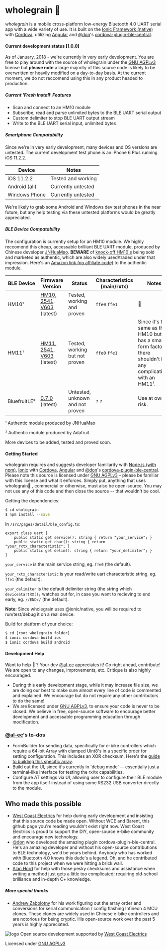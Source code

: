 # wholegrain 🌾

*wholegrain* is a mobile cross-platform low-energy Bluetooth 4.0 UART serial app with a wide variety of use. It is built on the [Ionic Framework (native)](https://ionicframework.com/docs/) with [Cordova](https://cordova.apache.org/), utilizing [Angular](https://angular.io/) and [@don](https://github.com/don)'s [cordova-plugin-ble-central](https://github.com/don/cordova-plugin-ble-central).

#### Current development status [1.0.0]
As of January, 2018 - we're currently in very early development. You are free to play around with the source of wholegrain under the [GNU AGPLv3](https://www.gnu.org/licenses/agpl-3.0.en.html) license but **please note** a large majority of this source code is likely to be overwritten or heavily modified on a day-to-day basis. At the current moment, we do not reccomend using this in any product headed to production.

##### Current 'Fresh Install' Features

  - Scan and connect to an HM10 module
  - Subscribe, read and parse unlimited bytes to the BLE UART serial output
  - Custom delimiter to stop BLE UART output stream
  - Write to the BLE UART serial input, unlimited bytes


##### Smartphone Compatability

Since we're in very early development, many devices and OS versions are untested. The current development test phone is an iPhone 6 Plus running iOS 11.2.2.

| Device | Notes |
| ------ | ------ |
| iOS 11.2.2 | Tested and working |
| Android (all) | Currently untested |
| Windows Phone | Currently untested |

We're likely to grab some Android and Windows dev test phones in the near future, but any help testing via these untested platforms would be greatly appreciated.

##### BLE Device Compatability

The configuration is currently setup for an HM10 module. We highly reccomend this cheap, accessable brilliant BLE UART module, produced by Chinese developer  [JNHuaMao](http://www.jnhuamao.cn/bluetooth.asp). **BEWARE** of [knock-off HM10's](http://fab.cba.mit.edu/classes/863.15/doc/tutorials/programming/bluetooth/bluetooth40_en.pdf) being sold and marketed as authentic, which are also widely used/traded under that impression. Here's an [Amazon link (no affiliate code)](https://www.amazon.com/DSD-TECH-Bluetooth-iBeacon-Arduino/dp/B06WGZB2N4/ref=sr_1_1?s=electronics&ie=UTF8&qid=1516232542&sr=1-1&keywords=hm10) to the authentic module.

| BLE Device | Firmware Version | Status | Characteristics (main/rxtx) | Notes |
| ------ | ------ | ------ | ------ | ------ |
| HM10¹ | [HM10, 2541, V603](http://www.jnhuamao.cn/rom/HMSoft-10-2541-V603.zip) (latest) | Tested, working and proven | `ffe0` `ffe1` | 🌾
| HM11¹ | [HM11, 2541, V603](http://www.jnhuamao.cn/rom/HMSoft-11-2541-V603.zip) (latest) | Tested, working but not proven | `ffe0` `ffe1` | Since it's the same as the HM10 but has a smaller form factor, there shouldn't be any complications with an HM11¹.
| BluefruitLE² | [0.7.0](https://github.com/adafruit/Adafruit_BluefruitLE_Firmware/tree/master/0.7.7) (latest) | Untested, unknown and not proven | `?` `?` | Use at own risk.

¹ Authentic module produced by JNHuaMao

² Authentic module produced by Adafruit

More devices to be added, tested and proved soon.

#### Getting Started

wholegrain requires and suggests developer familiarity with [Node.js (with npm)](https://nodejs.org/), [Ionic](https://ionicframework.com/docs/) with [Cordova](https://cordova.apache.org/), [Angular](https://angular.io/) and [@don](https://github.com/don)'s [cordova-plugin-ble-central](https://github.com/don/cordova-plugin-ble-central). Please note this source is licensed under [GNU AGPLv3](https://www.gnu.org/licenses/agpl-3.0.en.html) – please be familiar with this license and what it enforces. Simply put, anything that uses wholegrain🌾 , commercial or otherwise, must also be open-source. You may not use any of this code and then close the source -- that wouldn't be cool.

Getting the dependencies:

```sh
$ cd wholegrain
$ npm install --save
```

In `/src/pages/detail/ble_config.ts`:

```
export class uart {
    public static get service(): string { return "your_service"; }
    public static get char(): string { return "your_rxtx_characteristic"; }
    public static get delim(): string { return "your_delimiter"; }
}
```

`your_service` is the main service string, eg. `ffe0` (the default).

`your_rxtx_characteristic` is your read/write uart characteristic string, eg. `ffe1` (the default).

`your_delimiter` is the default delimiter string (the string which `deviceStartRX();` watches out for, in case you want to recieving to end early, eg. `//END//` (the default).


**Note:** Since wholegrain uses @ionic/native, you will be required to run/test/debug it on a real device.

Build for platform of your choice:

```sh
$ cd [root wholegrain folder]
$ ionic cordova build ios
$ ionic cordova build android
```


#### Development Help

Want to help 🌾 ? Your dev [@al-ec](http://github.com/al-ec) appreciates it! Go right ahead, contribute! We are open to any changes, improvements, etc. Critique is also highly encouraged.
- During this early development stage, while it may increase file size, we are doing our best to make sure almost every line of code is commented and explained. We encourage but do not require any other contributors to do the same!
- We are licensed under [GNU AGPLv3](https://www.gnu.org/licenses/agpl-3.0.en.html), to ensure your code is never to be closed. We believe in free, open-source software to encourage better development and accessable programming education through modification.

### [@al-ec](http://github.com/al-ec)'s to-dos

 - FormBuilder for sending data, specifically for e-bike controllers which require a 64-bit Array with clamped Uint8's in a specific order for setting configuration. This includes an XOR checksum. Here's the [guide to building this specific array](https://docs.google.com/document/d/1_j1sQXE_mUbxM1kt8uC3dCofh9ERctOILo7Q009rxnY).
 - Build out the UI, since it's currently in 'debug mode' -- essentially just a terminal-like interface for testing the rx/tx capabilities.
 - Configure AT settings via UI, allowing user to configure their BLE module from the app itself instead of using some RS232 USB converter directly to the module.

Who made this possible
----

- [West Coast Electrics](https://westcoastelectrics.com/) for help during early development and insisting that this source code be made open. Without WCE and Barent, this github page you're reading wouldn't exist right now. West Coast Electrics is proud to support the DIY, open-source e-bike community and encourage new technology.
- [@don](https://github.com/don) who developed the amazing plugin cordova-plugin-ble-central. He's an amazing developer and without his open-source contributions to BLE technology, we'd be years behind. Anybody who has worked with Bluetooth 4.0 knows this dude's a legend. Oh, and he contributed code to this project when we were hitting a brick wall.
- [Alan Hord](http://www.hordsoffun.com/) for help with those pesky checksums and assistance when writing a method just gets a little too complicated; requiring old-school brilliance and in-depth C+ knowledge.

##### More special thanks
- [Andrew Zabolotny](https://sourceforge.net/p/xpd-ebike/wiki/Home/) for his work figuring out the array order and conversions for serial communication / config flashing Infineon 4 MCU clones. These clones are widely used in Chinese e-bike controllers and are notorious for being cryptic. His open-source work over the past 5 years is highly appreciated.


![logo](https://i.imgur.com/MUPegO6.jpg)
Open source development supported by [West Coast Electrics](https://westcoastelectrics.com/)

Licensed under [GNU AGPLv3](https://www.gnu.org/licenses/agpl-3.0.en.html)
